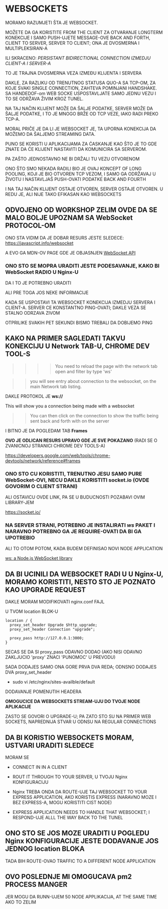 # WEBSOCKETS

MORAMO RAZUMJETI ŠTA JE WEBSOCKET.

MOŽETE DA GA KORISTITE FROM THE CLIENT ZA OTVARANJE LONGTERM KONEKCIJE I SAMO PUSH-UJETE MESSAGE-OVE BACK AND FORTH, CLIENT TO SERVER, SERVER TO CLIENT; ONA JE DVOSMERNA I MULTIPLEKSIRAN-A

ILI SKRACENO: *PERSISTANT BIDIRECTIONAL CONNECTION IZMEDJU CLIENT-A I SERVER-A*

TO JE TRAJNA DVOSMERNA VEZA IZMEĐU KLIJENTA I SERVERA

DAKLE, ZA RAZLIKU OD TRENUTNOG STATUSA QUO-A SA TCP-OM, ZA KOJE SVAKI SINGLE CONNECTION, ZAHTEVA POMINJANI HANDSHAKE. SA HANDEDOF-om WEB SOCKE USPOSTAVLJATE SAMO JEDNU VEZU I TO SE ODRŽAVA ŽIVIM KROZ TUNEL.

NA TAJ NAČIN KLIJENT MOŽE DA ŠALJE PODATKE, SERVER MOŽE DA ŠALJE PODATKE, I TO JE MNOGO BRŽE OD TCP VEZE, IAKO RADI PREKO TCP-A.

MORAL PRIČE JE DA LI JE WEBSOCKET JE, TA UPORNA KONEKCIJA DA MOŽEMO DA ŠALJEMO STREAMING DATA.

PUNO SE KORISTI U APLIKACIJAMA ZA ĆASKANJE KAO ŠTO JE TO GDE ZNATE DA ĆE KLIJENT NASTAVITI DA KOMUNICIRA SA SERVEROM.

PA ZAŠTO JEDNOSTAVNO NE BI DRŽALI TU VEZU OTVORENOM

ONO ŠTO SMO NEKADA RADILI BIO JE OVAJ KONCEPT OF LONG POOLING, KOJI JE BIO OTVOREN TCP VEZOM, I SAMO GA ODRŽAVAJ U ŽIVOTU I NASTAVLJAŠ PUSH-OVATI PODATKE BACK AND FOURTH

I NA TAJ NAČIN KLIJENT OSTAJE OTVOREN, SERVER OSTAJE OTVOREN. U REDU JE, ALI NIJE TAKO EFIKASAN KAO WEBSOCKETS

## ODVOJENO OD WORKSHOP ZELIM OVDE DA SE MALO BOLJE UPOZNAM SA WebSocket PROTOCOL-OM

ONO STA VIDIM DA JE DOBAR RESURS JESTE SLEDECE: <https://javascript.info/websocket>

A EVO GA MDN-OV PAGE GDE JE OBJASNJEN [WebSocket API](https://developer.mozilla.org/en-US/docs/Web/API/WebSockets_API)

### ONO STO SE MOPRA URADITI JESTE PODESAVANJE, KAKO BI WebSocket RADIO U Nginx-U

DA I TO JE POTREBNO URADITI

ALI PRE TOGA JOS NEKE INFORMACIJE

KADA SE USPOSTAVI TA WEBSOCKET KONEKCIJA IZMEDJU SERVERA I CLIENT-A. SERVER CE KONSTANTNO PING-OVATI; DAKLE VEZA SE STALNO ODRZAVA ZIVOM

OTPRILIKE SVAKIH PET SEKUNDI BISMO TREBALI DA DOBIJEMO PING

## KAKO NA PRIMER SAGLEDATI TAKVU KONEKCIJU U Network TAB-U, CHROME DEV TOOL-S

>>>> You need to reload the page with the network tab open and filter by type 'ws'

>> you will see entry about connection to the websocket, on the main Network tab listing.

DAKLE PROTOKOL JE **ws://**

This will show you a connection being made with a websocket

>> You can then click on the connection to show the traffic being sent back and forth with on the server

I BITNO JE DA POGLEDAM TAB **Frames**

**OVO JE ODLICAN RESURS UPRAVO GDE JE SVE POKAZANO** (RADI SE O ZVANICNOJ STRANICI CHROME DEV TOOLS-A)

<https://developers.google.com/web/tools/chrome-devtools/network/reference#frames>

### ONO STO CU KORISTITI, TRENUTNO JESU SAMO PURE WebSocket-OVI, NECU DAKLE KORISTITI socket.io (OVDE GOVORIM O CLIENT STRANI)

ALI OSTAVICU OVDE LINK, PA SE U BUDUCNOSTI POZABAVI OVIM LIBRARY-JEM

<https://socket.io/>

### NA SERVER STRANI, POTREBNO JE INSTALIRATI *ws* PAKET I NARAVNO POTREBNO GA JE REQUIRE-OVATI DA BI GA UPOTREBIO

ALI TO OTOM POTOM, KADA BUDEM DEFINISAO NOVI NODE APPLICATION

[ws: a Node.js WebSocket library](https://www.npmjs.com/package/ws)

## DA BI UCINILI DA WEBSOCKET RADI U U Nginx-U, MORAMO KORISTITI, NESTO STO JE POZNATO KAO **UPGRADE REQUEST**

DAKLE MORAM MODIFIKOVATI nginx.conf FAJL

U TVOM location BLOK-U

```linux
location / {
  proxy_set_header Upgrade $http_upgrade;
  proxy_set_header Connection "upgrade";

  proxy_pass http://127.0.0.1:3000;
}
```

SECAS SE DA SI proxy_pass ODAVNO DODAO (AKO NISI ODAVNO ZAKLJUCIO 'proxy' ZNACI 'PUNOMOC' U PREVODU)

SADA DODAJES SAMO ONA GORE PRVA DVA REDA; ODNSNO DODAJES DVA proxy_set_header

- sudo vi /etc/nginx/sites-availble/default

DODAVANJE POMENUTIH HEADERA

**OMOGUCICE DA WEBSOCKETS STREAM-UJU DO TVOJE NODE APLIKACIJE**

ZASTO SE GOVORI O UPGRADE-U; PA ZATO STO SU NA PRIMER WEB SOCKETS, NAPREDNIJA STVAR U ODNSU NA REGULAR CONNECTIONS

## DA BI KORISTIO WEBSOCKETS MORAM, USTVARI URADITI SLEDECE

MORAM SE

- CONNECT IN IN A CLIENT

- ROUT IT THROUGH TO YOUR SERVER, U TVOJU Nginx KONFIGURACIJU

- Nginx TREBA ONDA DA ROUTE-UJE TAJ WEBSOCKET TO YOUR EXPRESS APPLICATION, AKO KORISTIS EXPRESS (NARAVNO MOZE I BEZ EXPRESS-A, MOGU KORISTITI CIST NODE)

- EXPRESS APPLICATION NEEDS TO HANDLE THAT WEBSOCKET; I RESPOND-UJE ALLL THE WAY BACK TO THE TUNEL

## ONO STO SE JOS MOZE URADITI U POGLEDU Nginx KONFIGURACIJE JESTE DODAVANJE JOS JEDNOG location BLOKA

TADA BIH ROUTE-OVAO TRAFFIC TO A DIFFERENT NODE APPLICATION

## OVO POSLEDNJE MI OMOGUCAVA pm2 PROCESS MANGER

JER MOGU DA RUNN-UJEM 50 NODE APPLIKACIJA, AT THE SAME TIME AKO TO ZELIM

